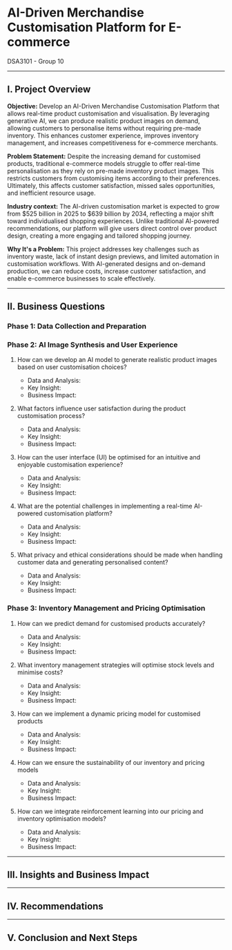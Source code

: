 # AI-Driven Merchandise Customisation Platform for E-commerce
DSA3101 - Group 10

---

## I. Project Overview
**Objective:** Develop an AI-Driven Merchandise Customisation Platform that allows real-time product customisation and visualisation. By leveraging generative AI, we can produce realistic product images on demand, allowing customers to personalise items without requiring pre-made inventory. This enhances customer experience, improves inventory management, and increases competitiveness for e-commerce merchants.

**Problem Statement:** Despite the increasing demand for customised products, traditional e-commerce models struggle to offer real-time personalisation as they rely on pre-made inventory product images. This restricts customers from customising items according to their preferences. Ultimately, this affects customer satisfaction, missed sales opportunities, and inefficient resource usage.

**Industry context:** The AI-driven customisation market is expected to grow from $525 billion in 2025 to $639 billion by 2034, reflecting a major shift toward individualised shopping experiences. Unlike traditional AI-powered recommendations, our platform will give users direct control over product design, creating a more engaging and tailored shopping journey.

**Why It's a Problem:** This project addresses key challenges such as inventory waste, lack of instant design previews, and limited automation in customisation workflows. With AI-generated designs and on-demand production, we can reduce costs, increase customer satisfaction, and enable e-commerce businesses to scale effectively.

---

## II. Business Questions

### Phase 1: Data Collection and Preparation

### Phase 2: AI Image Synthesis and User Experience

1. How can we develop an AI model to generate realistic product images based on user customisation choices?
    * Data and Analysis:
    * Key Insight:
    * Business Impact:

2. What factors influence user satisfaction during the product customisation process?
    * Data and Analysis:
    * Key Insight:
    * Business Impact:

3. How can the user interface (UI) be optimised for an intuitive and enjoyable customisation experience?
    * Data and Analysis:
    * Key Insight:
    * Business Impact:
    
4. What are the potential challenges in implementing a real-time AI-powered customisation platform?
    * Data and Analysis:
    * Key Insight:
    * Business Impact:

5. What privacy and ethical considerations should be made when handling customer data and generating personalised content?
    * Data and Analysis:
    * Key Insight:
    * Business Impact:

### Phase 3: Inventory Management and Pricing Optimisation

1. How can we predict demand for customised products accurately?
    * Data and Analysis:
    * Key Insight:
    * Business Impact:

2. What inventory management strategies will optimise stock levels and minimise costs?
    * Data and Analysis:
    * Key Insight:
    * Business Impact:

3. How can we implement a dynamic pricing model for customised products
    * Data and Analysis:
    * Key Insight:
    * Business Impact:

4. How can we ensure the sustainability of our inventory and pricing models
    * Data and Analysis:
    * Key Insight:
    * Business Impact:

5. How can we integrate reinforcement learning into our pricing and inventory optimisation models?
    * Data and Analysis:
    * Key Insight:
    * Business Impact:

---

## III. Insights and Business Impact


---

## IV. Recommendations


---

## V. Conclusion and Next Steps
